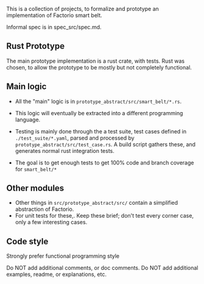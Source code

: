 This is a collection of projects, to formalize and prototype an implementation of Factorio smart belt.

Informal spec is in spec_src/spec.md.

## Rust Prototype
The main prototype implementation is a rust crate, with tests.
Rust was chosen, to allow the prototype to be mostly but not completely functional.

## Main logic
- All the "main" logic is in `prototype_abstract/src/smart_belt/*.rs`.
- This logic will eventually be extracted into a different programming language.

- Testing is mainly done through the a test suite, test cases defined in `./test_suite/*.yaml`, parsed and processed by `prototype_abstract/src/test_case.rs`. A build script gathers these, and generates normal rust integration tests.
- The goal is to get enough tests to get 100% code and branch coverage for `smart_belt/*`

## Other modules

- Other things in `src/prototype_abstract/src/` contain a simplified abstraction of Factorio.
- For unit tests for these,. Keep these brief; don't test every corner case, only a few interesting cases.

## Code style
Strongly prefer functional programming style

Do NOT add additional comments, or doc comments.
Do NOT add additional examples, readme, or explanations, etc.

